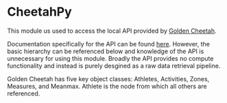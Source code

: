 # CheetahPy
This module us used to access the local API provided by [Golden Cheetah](https://github.com/GoldenCheetah/GoldenCheetah).

Documentation specifically for the API can be found [here](https://github.com/GoldenCheetah/GoldenCheetah/wiki/UG_Special-Topics_REST-API-documentation). However, the basic hierarchy can be referenced below and knowledge of the API is unnecessary for using this module. Broadly the API provides no compute functionality and instead is purely desgined as a raw data retrieval pipeline.

Golden Cheetah has five key object classes: Athletes, Activities, Zones, Measures, and Meanmax.
Athlete is the node from which all others are referenced.
